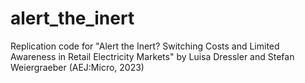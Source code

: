 # alert_the_inert
Replication code for "Alert the Inert? Switching Costs and Limited Awareness in Retail Electricity Markets" by Luisa Dressler and Stefan Weiergraeber (AEJ:Micro, 2023)
